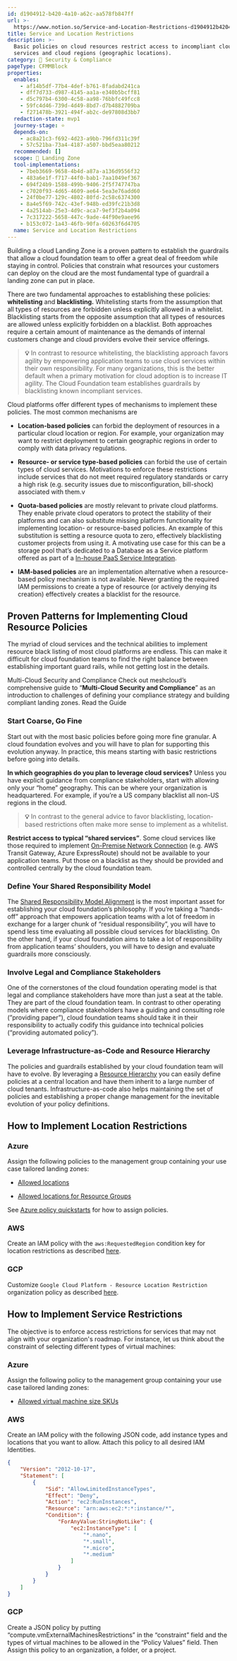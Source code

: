 ```yaml
---
id: d1904912-b420-4a10-a62c-aa578fb847ff
url: >-
  https://www.notion.so/Service-and-Location-Restrictions-d1904912b4204a10a62caa578fb847ff
title: Service and Location Restrictions
description: >-
  Basic policies on cloud resources restrict access to incompliant cloud
  services and cloud regions (geographic locations).
category: 🔖 Security & Compliance
pageType: CFMMBlock
properties:
  enables:
    - af14b5df-77b4-4def-b761-8fadabd241ca
    - dff7d733-d987-4145-aa1a-e340b5bcff81
    - d5c797b4-6300-4c58-aa98-76bbfc49fcc8
    - 59fc4d46-739d-4d49-8bd7-d7b4882709ba
    - f271478b-3921-494f-ab2c-de97808d3bb7
  redaction-state: mvp1
  journey-stage: ⭐️
  depends-on:
    - ac8a21c3-f692-4d23-a9bb-796fd311c39f
    - 57c521ba-73a4-4187-a507-bbd5eaa80212
  recommended: []
  scope: 🛬 Landing Zone
  tool-implementations:
    - 7beb3669-9658-4b4d-a87a-a136d9556f32
    - 483a6e1f-f717-44f0-bab1-7aa1049ef367
    - 694f24b9-1588-499b-9406-2f5f747747ba
    - c7020f93-4d65-4609-ae64-5ea3e76add60
    - 24f0be77-129c-4802-80fd-2c58c6374300
    - 8a4e5f69-742c-43ef-948b-ed39fc21b3d8
    - 4a2514ab-25e3-4d9c-aca7-9ef3f2b4a094
    - 7c317222-5658-447c-9ade-44f90e9aee96
    - b153c072-1a43-46fb-90fa-60263f6d4705
  name: Service and Location Restrictions
---
```


Building a cloud Landing Zone is a proven pattern to establish the guardrails that allow a cloud foundation team to offer a great deal of freedom while staying in control. Policies that constrain what resources your customers can deploy on the cloud are the most fundamental type of guardrail a landing zone can put in place. 

There are two fundamental approaches to establishing these policies: **whitelisting** and **blacklisting.** Whitelisting starts from the assumption that all types of resources are forbidden unless explicitly allowed in a whitelist. Blacklisting starts from the opposite assumption that all types of resources are allowed unless explicitly forbidden on a blacklist. Both approaches require a certain amount of maintenance as the demands of internal customers change and cloud providers evolve their service offerings.

> **💡** In contrast to resource whitelisting, the blacklisting approach favors agility by empowering application teams to use cloud services within their own responsibility. For many organizations, this is the better default when a primary motivation for cloud adoption is to increase IT agility. The Cloud Foundation team establishes guardrails by blacklisting known incompliant services.

Cloud platforms offer different types of mechanisms to implement these policies. The most common mechanisms are

- **Location-based policies** can forbid the deployment of resources in a particular cloud location or region. For example, your organization may want to restrict deployment to certain geographic regions in order to comply with data privacy regulations.

- **Resource- or service type-based policies** can forbid the use of certain types of cloud services. Motivations to enforce these restrictions include services that do not meet required regulatory standards or carry a high risk (e.g. security issues due to misconfiguration, bill-shock) associated with them.v

- **Quota-based policies** are mostly relevant to private cloud platforms. They enable private cloud operators to protect the stability of their platforms and can also substitute missing platform functionality for implementing location- or resource-based policies. An example of this substitution is setting a resource quota to zero, effectively blacklisting customer projects from using it. A motivating use case for this can be a storage pool that’s dedicated to a Database as a Service platform offered as part of a [In-house PaaS Service Integration](../service-ecosystem/in-house-paas-service-integration.md).

- **IAM-based policies** are an implementation alternative when a resource-based policy mechanism is not available. Never granting the required IAM permissions to create a type of resource (or actively denying its creation) effectively creates a blacklist for the resource.

## Proven Patterns for Implementing Cloud Resource Policies

The myriad of cloud services and the technical abilities to implement resource black listing of most cloud platforms are endless. This can make it difficult for cloud foundation teams to find the right balance between establishing important guard rails, while not getting lost in the details.

<!--notion-markdown-cms:raw-->
<CallToAction>
  <CtaHeader>Multi-Cloud Security and Compliance</CtaHeader>
  <CtaText>Check out meshcloud’s comprehensive guide to “<b>Multi-Cloud Security and Compliance</b>” as an introduction to challenges of defining your compliance strategy and building compliant landing zones.</CtaText>
  <CtaButton class="btn-primary" url="https://www.meshcloud.io/2021/05/19/multi-cloud-security-and-compliance/">Read the Guide</CtaButton>
</CallToAction>

### Start Coarse, Go Fine

Start out with the most basic policies before going more fine granular. A cloud foundation evolves and you will have to plan for supporting this evolution anyway. In practice, this means starting with basic restrictions before going into details.

**In which geographies do you plan to leverage cloud services?** Unless you have explicit guidance from compliance stakeholders, start with allowing only your “home” geography. This can be where your organization is headquartered. For example, if you’re a US company blacklist all non-US regions in the cloud. 

> **💡** In contrast to the general advice to favor blacklisting, location-based restrictions often make more sense to implement as a whitelist.

**Restrict access to typical “shared services”**. Some cloud services like those required to implement [On-Premise Network Connection](../service-ecosystem/on-premise-network-connection.md) (e.g. AWS Transit Gateway, Azure ExpressRoute) should not be available to your application teams. Put those on a blacklist as they should be provided and controlled centrally by the cloud foundation team.

### Define Your Shared Responsibility Model

The [Shared Responsibility Model Alignment](./shared-responsibility-model-alignment.md) is the most important asset for establishing your cloud foundation’s philosophy. If you’re taking a “hands-off” approach that empowers application teams with a lot of freedom in exchange for a larger chunk of “residual responsibility”, you will have to spend less time evaluating all possible cloud services for blacklisting. On the other hand, if your cloud foundation aims to take a lot of responsibility from application teams’ shoulders, you will have to design and evaluate guardrails more consciously. 

### Involve Legal and Compliance Stakeholders

One of the cornerstones of the cloud foundation operating model is that legal and compliance stakeholders have more than just a seat at the table. They are part of the cloud foundation team. In contrast to other operating models where compliance stakeholders have a guiding and consulting role (”providing paper”), cloud foundation teams should take it in their responsibility to actually codify this guidance into technical policies (“providing automated policy”).

### Leverage Infrastructure-as-Code and Resource Hierarchy

The policies and guardrails established by your cloud foundation team will have to evolve. By leveraging a [Resource Hierarchy](../tenant-management/resource-hierarchy.md) you can easily define policies at a central location and have them inherit to a large number of cloud tenants. Infrastructure-as-code also helps maintaining the set of policies and establishing a proper change management for the inevitable evolution of your policy definitions.



## How to Implement Location Restrictions

### Azure

Assign the following policies to the management group containing your use case tailored landing zones:

- [Allowed locations](https://github.com/Azure/azure-policy/blob/master/built-in-policies/policyDefinitions/General/AllowedLocations_Deny.json)

- [Allowed locations for Resource Groups](https://github.com/Azure/azure-policy/blob/master/built-in-policies/policyDefinitions/General/ResourceGroupAllowedLocations_Deny.json)

See [Azure policy quickstarts](https://learn.microsoft.com/en-us/azure/governance/policy/assign-policy-portal) for how to assign policies.

### AWS

Create an IAM policy with the `aws:RequestedRegion` condition key for location restrictions as described [here](https://docs.aws.amazon.com/IAM/latest/UserGuide/reference_policies_examples_aws_deny-requested-region.html).

### GCP

Customize `Google Cloud Platform - Resource Location Restriction` organization policy as described [here](https://cloud.google.com/resource-manager/docs/organization-policy/defining-locations).



## How to Implement Service Restrictions

The objective is to enforce access restrictions for services that may not align with your organization's roadmap. For instance, let us think about the constraint of selecting different types of virtual machines:

### Azure

Assign the following policy to the management group containing your use case tailored landing zones:

- [Allowed virtual machine size SKUs](https://github.com/Azure/azure-policy/blob/master/built-in-policies/policyDefinitions/Compute/VMSkusAllowed_Deny.json)

### AWS

Create an IAM policy with the following JSON code, add instance types and locations that you want to allow. Attach this policy to all desired IAM Identities.

```json
{
    "Version": "2012-10-17",
    "Statement": [
        {
            "Sid": "AllowLimitedInstanceTypes",
            "Effect": "Deny",
            "Action": "ec2:RunInstances",
            "Resource": "arn:aws:ec2:*:*:instance/*",
            "Condition": {
                "ForAnyValue:StringNotLike": {
                    "ec2:InstanceType": [
                        "*.nano",
                        "*.small",
                        "*.micro",
                        "*.medium"
                    ]
                }
            }
        }
    ]
}
```

### GCP

Create a JSON policy by putting “compute.vmExternalMachinesRestrictions” in the “constraint” field and the types of virtual machines to be allowed in the “Policy Values” field. Then Assign this policy to an organization, a folder, or a project.